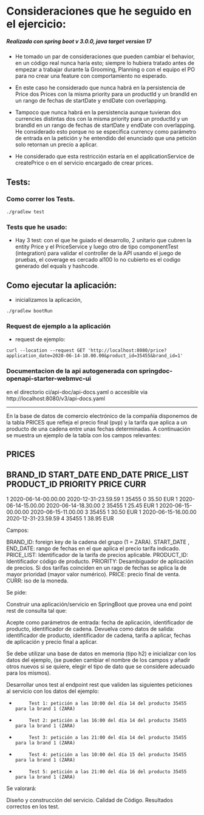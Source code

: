 # Consideraciones que he seguido en el ejercicio:
##### Realizada con spring boot v 3.0.0, java target version 17

- He tomado un par de consideraciones que pueden cambiar el behavior, en un código real nunca haría esto; siempre lo hubiera tratado
antes de empezar a trabajar durante la Grooming, Planning o con el equipo el PO para no crear una feature
con comportamiento no esperado.

- En este caso he considerado que nunca habrá en la persistencia de Price dos Prices con la misma
  priority para un productId y un brandId en un rango de fechas de startDate y endDate con overlapping.
- Tampoco que nunca habrá en la persistencia aunque tuvieran dos currencies distintas dos con la misma
  priority para un productId y un brandId en un rango de fechas de startDate y endDate con overlapping.
  He considerado esto porque no se especifica currency como parámetro de entrada en la petición y he entendido del enunciado 
  que una petición solo retornan un precio a aplicar.
- He considerado que esta restricción estaría en el applicationService de createPrice o en el servicio encargado de crear prices.

## Tests:
### Como correr los Tests.
```shell
./gradlew test
```
### Tests que he usado:
- Hay 3 test: con el que he guiado el desarrollo, 2 unitario que cubren la entity Price y el PriceService y luego otro de tipo componentTest (integration) 
para validar el controller de la API usando el juego de pruebas, el coverage es cercado al100 lo no cubierto es el codigo generado del equals y hashcode.

## Como ejecutar la aplicación:
- inicializamos la aplicación, 
```shell
./gradlew bootRun
```

### Request de ejemplo a la aplicación
- request de ejemplo:
```shell
curl --location --request GET 'http://localhost:8080/price?application_date=2020-06-14-10.00.00&product_id=35455&brand_id=1'
```

### Documentacion de la api autogenerada con springdoc-openapi-starter-webmvc-ui
en el directorio ci/api-doc/api-docs.yaml o accesible via http://localhost:8080/v3/api-docs.yaml

---

En la base de datos de comercio electrónico de la compañía disponemos de la tabla PRICES que refleja el precio final (pvp) y la tarifa que aplica a un producto de una cadena entre unas fechas determinadas. A continuación se muestra un ejemplo de la tabla con los campos relevantes:

PRICES
-------

BRAND_ID         START_DATE                                    END_DATE                        PRICE_LIST                   PRODUCT_ID  PRIORITY                 PRICE           CURR
------------------------------------------------------------------------------------------------------------------------------------------------------------------------------------------------------------------------------------------
1         2020-06-14-00.00.00                        2020-12-31-23.59.59                        1                        35455                0                        35.50            EUR
1         2020-06-14-15.00.00                        2020-06-14-18.30.00                        2                        35455                1                        25.45            EUR
1         2020-06-15-00.00.00                        2020-06-15-11.00.00                        3                        35455                1                        30.50            EUR
1         2020-06-15-16.00.00                        2020-12-31-23.59.59                        4                        35455                1                        38.95            EUR

Campos:

BRAND_ID: foreign key de la cadena del grupo (1 = ZARA).
START_DATE , END_DATE: rango de fechas en el que aplica el precio tarifa indicado.
PRICE_LIST: Identificador de la tarifa de precios aplicable.
PRODUCT_ID: Identificador código de producto.
PRIORITY: Desambiguador de aplicación de precios. Si dos tarifas coinciden en un rago de fechas se aplica la de mayor prioridad (mayor valor numérico).
PRICE: precio final de venta.
CURR: iso de la moneda.

Se pide:

Construir una aplicación/servicio en SpringBoot que provea una end point rest de consulta  tal que:

Acepte como parámetros de entrada: fecha de aplicación, identificador de producto, identificador de cadena.
Devuelva como datos de salida: identificador de producto, identificador de cadena, tarifa a aplicar, fechas de aplicación y precio final a aplicar.

Se debe utilizar una base de datos en memoria (tipo h2) e inicializar con los datos del ejemplo, (se pueden cambiar el nombre de los campos y añadir otros nuevos si se quiere, elegir el tipo de dato que se considere adecuado para los mismos).

Desarrollar unos test al endpoint rest que  validen las siguientes peticiones al servicio con los datos del ejemplo:

-          Test 1: petición a las 10:00 del día 14 del producto 35455   para la brand 1 (ZARA)
-          Test 2: petición a las 16:00 del día 14 del producto 35455   para la brand 1 (ZARA)
-          Test 3: petición a las 21:00 del día 14 del producto 35455   para la brand 1 (ZARA)
-          Test 4: petición a las 10:00 del día 15 del producto 35455   para la brand 1 (ZARA)
-          Test 5: petición a las 21:00 del día 16 del producto 35455   para la brand 1 (ZARA)


Se valorará:

Diseño y construcción del servicio.
Calidad de Código.
Resultados correctos en los test.